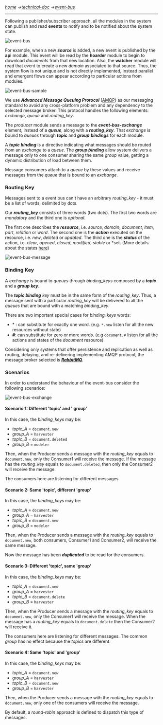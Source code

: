 [*home*](https://github.com/epnoi/epnoi/wiki)
->[*technical-doc*](https://github.com/epnoi/epnoi/wiki/Technical-Documentation)
->[*event-bus*](https://github.com/epnoi/epnoi/wiki/Event-Bus)
        
*** 

Following a publisher/subscriber approach, all the modules in the system can publish and read **events** to notify and to be notified
about the system state. 

![event-bus](https://dl.dropboxusercontent.com/u/299257/epnoi/images/epnoi-event-bus900x700.png)

For example, when a new ***source*** is added, a new event is published by the **api** module. This event will be 
read by the **hoarder** module to begin to download *documents* from that new location. Also, the **watcher** module will 
read that event to create a new *domain* associated to that source. Thus, the system flow is not unique and is not 
directly implemented, instead parallel and emergent flows can appear according to particular actions from modules.       

![event-bus-sample](https://dl.dropboxusercontent.com/u/299257/epnoi/images/epnoi-event-bus-sample900x700.png)

We use ***Advanced Message Queuing Protocol*** ([AMQP](http://www.amqp.org)) as our messaging 
standard to avoid any cross-platform problem and any dependency to the selected message broker. This protocol handles the 
following elements: *exchange*, *queue* and *routing_key*. 

The *producer* module sends a message to the ***event-bus-exchange*** element, instead of a ***queue***, along with a ***routing_key***. 
That *exchange* is bound to *queues* through ***topic*** and ***group*** ***bindings*** for each module. 

A ***topic binding*** is a directive indicating what messages should be routed from an *exchange* to a *queue*. 
The ***group binding*** allow system delivers a message only to one consumer sharing the same *group* value, 
getting a dynamic distribution of load between them. 

Message consumers attach to a *queue* by these values and receive messages from the *queue* that is bound to an *exchange*.

### Routing Key

Messages sent to a event bus can't have an arbitrary *routing_key* - it must be a list of words, delimited by dots. 

Our ***routing_key*** consists of three words (two dots). The first two words are *mandatory* and the third one is *optional*. 

The first one describes the ***resource***, i.e. *source*, *domain*, *document*, *item*, *part*, *relation* or *word*. 
The second one is the ***action*** executed on the resource, i.e. *new*, *deleted* or *updated*. 
The third one is the ***status*** of the action, i.e. *clear*, *opened*, *closed*, *modified*, *stable* or *set. (More details 
about the states [here](https://github.com/epnoi/epnoi/wiki/ResourceStates)) 

![event-bus-message](https://dl.dropboxusercontent.com/u/299257/epnoi/images/epnoi-eventbus-message900x700.png)

### Binding Key

A *exchange* is bound to *queues* through *binding_keys* composed by a ***topic*** and a ***group*** ***key***.

The ***topic binding*** *key* must be in the same form of the *routing_key*. Thus, a message sent with a particular *routing_key* will be delivered 
to all the *queues* that are bound with a matching *binding_key*. 

There are two important special cases for *binding_keys* words:  
- \* : can substitute for exactly one word. (e.g. `*.new` listen for all the new resources without state)  
- **\#**: can substitute for zero or more words. (e.g `document.#` listen for all the actions and states of the *document* resource)

Considering only systems that offer persistence and replication as well as routing, delaying, and re-delivering implementing 
AMQP protocol, the message broker selected is ***[RabbitMQ](http://www.rabbitmq.com)***.

### Scenarios

In order to understand the behaviour of the event-bus consider the following scenarios:  

![event-bus-exchange](https://dl.dropboxusercontent.com/u/299257/epnoi/images/epnoi-event-bus-exchange900x700.png)

#### Scenario 1: Different 'topic' and ' group'

In this case, the *binding_keys* may be:
- *topic_A* = `document.new`
- *group_A* = `harvester`
- *topic_B* = `document.deleted`
- *group_B* = `modeler`

Then, when the Producer sends a message with the *routing_key* equals to `document.new`, only the Consumer1 will receive the message. 
 If the message has the *routing_key* equals to `document.deleted`, then only the Consumer2 will receive the message. 
 
The consumers here are listening for different messages.

#### Scenario 2: Same 'topic', different 'group'

In this case, the *binding_keys* may be:
- *topic_A* = `document.new`
- *group_A* = `harvester`
- *topic_B* = `document.new`
- *group_B* = `modeler`

Then, when the Producer sends a message with the *routing_key* equals to `document.new`, both consumers, Consumer1 and Consumer2, 
will receive the same message. 

Now the message has been ***duplicated*** to be read for the consumers. 

#### Scenario 3: Different 'topic', same 'group'

In this case, the *binding_keys* may be:
- *topic_A* = `document.new`
- *group_A* = `harvester`
- *topic_B* = `document.delete`
- *group_B* = `harvester`

Then, when the Producer sends a message with the *routing_key* equals to `document.new`, only the Consumer1 will receive the message. When
 the message has a *routing_key* equals to `document.delete` then the Consumer2 will receive it. 
 
The consumers here are listening for different messages. The common *group* has no effect because the *topics* are different.


#### Scenario 4: Same 'topic' and 'group'

In this case, the *binding_keys* may be:
- *topic_A* = `document.new`
- *group_A* = `harvester`
- *topic_B* = `document.new`
- *group_B* = `harvester`

Then, when the Producer sends a message with the *routing_key* equals to `document.new`, only one of the consumers will receive the message. 

By default, a *round-robin* approach is defined to dispatch this type of messages. 
